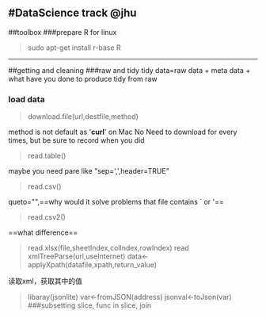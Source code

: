 #DataScience track @jhu
---
##toolbox
###prepare R for  linux
>sudo apt-get install r-base
R

---
##getting and cleaning
###raw and tidy
tidy data=raw data + meta data +  what have you done to produce tidy from raw
### load data
>download.file(url,destfile,method)

method is not default as '**curl**' on Mac
No Need to download for every times, but be sure to record when you did

>read.table()

maybe you need pare like "sep=',',header=TRUE"
>read.csv()

queto="",==why would it solve problems that file contains ` or '==
>read.csv2()

==what difference==
>read.xlsx(file,sheetIndex,colIndex,rowIndex)
>read xmlTreeParse(url,useInternet)
data<-applyXpath(datafile,xpath,return_value)

读取xml，获取其中的值
>libaray(jsonlite)
var<-fromJSON(address)
jsonval<-toJson(var)
###subsetting
slice, func in slice, join